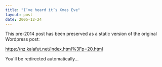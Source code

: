 ```yaml
---
title: "I’ve heard it’s Xmas Eve"
layout: post
date: 2005-12-24
---
```


This pre-2014 post has been preserved as a static version of the original Wordpress post:

https://nz.kalafut.net/index.html%3Fp=20.html

You'll be redirected automatically...

<head>
  <meta http-equiv="refresh" content="5;url=https://nz.kalafut.net/index.html%3Fp=20.html">
</head>

